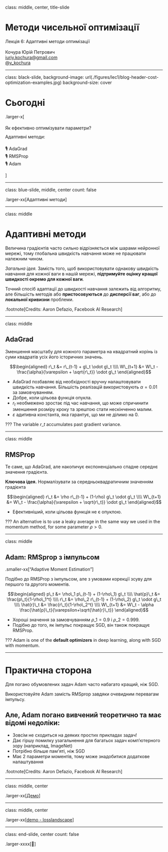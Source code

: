 class: middle, center, title-slide

# Методи чисельної оптимізації

Лекція 6: Адаптивні методи оптимізації
<br><br>
Кочура Юрій Петрович<br>
[iuriy.kochura@gmail.com](mailto:iuriy.kochura@gmail.com) <br>
<a href="https://t.me/y_kochura">@y_kochura</a> <br>

---

class:  black-slide, 
background-image: url(./figures/lec1/blog-header-cost-optimization-examples.jpg)
background-size: cover

# Сьогодні

.larger-x[ <p class="shadow" style="line-height: 200%;">Як ефективно оптимізувати параметри? <br>
  Адаптивні методи: <br>

🎙️ AdaGrad <br>
🎙️ RMSProp  <br>
🎙️ Adam <br> 
</p>]

---


class: blue-slide, middle, center
count: false

.larger-xx[Адаптивні методи]

---

class: middle

# Адаптивні методи  

Величина градієнтів часто сильно відрізняється між шарами нейронної мережі, тому глобальна швидкість навчання може не працювати належним чином.

*Загальна ідея.* Замість того, щоб використовувати однакову швидкість навчання для кожної ваги в нашій мережі, **підтримуйте оцінку кращої швидкості окремо для кожної ваги**.

Точний спосіб адаптації до швидкості навчання залежить від алгоритму, але більшість методів або **пристосовуються** до **дисперсії ваг**, або до **локальної кривизни** проблеми.

.footnote[Credits: Aaron Defazio, Facebook AI Research]

---


class: middle

## AdaGrad

Зменшення масштабу для кожного параметра на квадратний корінь із суми квадратів усіх його історичних значень.

$$\begin{aligned}
r\_t  &=  r\_{t-1} + g\_t \odot g\_t \\\\
W\_{t+1} &= W\_t - \frac{\alpha}{\varepsilon + \sqrt{r\_t}} \odot g\_t
\end{aligned}$$

- AdaGrad позбавляє від необхідності вручну налаштовувати швидкість навчання.
  Більшість реалізацій використовують $\alpha=0.01$ за замовчуванням.
- Добре, коли цільова функція опукла.
- $r_t$ необмежено зростає під час навчання, що може спричинити зменшення розміру кроку та зрештою стати нескінченно малим.
- $\varepsilon$ адитивна константа, яка гарантує, що ми не ділимо на 0.


???
The variable $r\_t$ accumulates past gradient variance.

---


class: middle

## RMSProp

Те саме, що AdaGrad, але накопичує експоненціально спадне середнє значення градієнта.

**Ключова ідея.** Нормалізувати за середньоквадратичним значенням градієнта

$$\begin{aligned}
r\_t  &=  \rho r\_{t-1} + (1-\rho) g\_t \odot g\_t \\\\
W\_{t+1} &= W\_t - \frac{\alpha}{\varepsilon + \sqrt{r\_t}} \odot g\_t
\end{aligned}$$

- Ефективніший, коли цільова функція не є опуклою.

???
An alternative is to use a leaky average in the same way we used in the momentum method, for some parameter $\rho>0$.

---


class: middle

## Adam: RMSprop з імпульсом

.smaller-xx[“Adaptive Moment Estimation”]

Подібно до RMSProp з імпульсом, але з умовами корекції зсуву для першого та другого моментів.

$$\begin{aligned}
p\_t  &=  \rho\_1 p\_{t-1} + (1-\rho\_1) g\_t \\\\
\hat{p}\_t &= \frac{p\_t}{1-\rho\_1^t} \\\\
r\_t  &=  \rho\_2 r\_{t-1} + (1-\rho\_2) g\_t \odot g\_t \\\\
\hat{r}\_t &= \frac{r\_t}{1-\rho\_2^t} \\\\
W\_{t+1} &= W\_t - \alpha \frac{\hat{p}\_t}{\varepsilon+\sqrt{\hat{r}\_t}}
\end{aligned}$$

- Хороші значення за замовчуванням $\rho\_1=0.9$ і $\rho\_2=0.999$.
- Подібно до того, як імпульс покращує SGD, він також покращує RMSProp.

???
Adam is one of the **default optimizers** in deep learning, along with SGD with momentum.

---

# Практична сторона

Для погано обумовлених задач Adam часто набагато кращий, ніж SGD.

Використовуйте Adam замість RMSprop завдяки очевидним перевагам імпульсу.

## Але, Adam погано вивчений теоретично та має відомі недоліки:

- Зовсім не сходиться на деяких простих прикладах задач!
- Дає гіршу помилку узагальнення для багатьох задач комп’ютерного зору (наприклад, ImageNet)
- Потрібно більше пам'яті, ніж SGD
- Має 2 параметри моментів, тому може знадобитися додаткове налаштування

.footnote[Credits: Aaron Defazio, Facebook AI Research]

---

class: middle, center

.larger-xx[[Демо](https://www.deeplearning.ai/ai-notes/optimization/)]

---

class: middle, center

.larger-xx[[demo - losslandscape](https://losslandscape.com/explorer)]

---

class: end-slide, center
count: false

.larger-xxxx[🏁]


